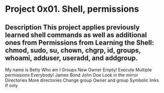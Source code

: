 # Project 0x01. Shell, permissions
## Description This project applies previously learned shell commands as well as additional ones from Permissions from Learning the Shell: chmod, sudo, su, chown, chgrp, id, groups, whoami, adduser, useradd, and addgroup.

My name is Betty
Who am I
Groups
New Owner
Empty!
Execute
Multiple permissions
Everybody!
James Bond
John Doe
Look in the mirror
Directories
More directories
Change group
Owner and group
Symbolic links
If only
